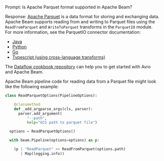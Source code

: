 Prompt:
Is Apache Parquet format supported in Apache Beam?

Response:
[Apache Parquet](https://parquet.apache.org/) is a data format for storing and exchanging data. Apache Beam supports reading from and writing to Parquet files using the `ReadFromParquet` and `WriteToParquet` transforms in the `ParquetIO` module. For more information, see the ParquetIO connector documentation:
* [Java](https://beam.apache.org/releases/javadoc/current/org/apache/beam/sdk/io/parquet/ParquetIO.html)
* [Python](https://beam.apache.org/releases/pydoc/current/apache_beam.io.parquetio.html)
* [Go](https://pkg.go.dev/github.com/apache/beam/sdks/v2/go/pkg/beam/io/parquetio)
* [Typescript (using cross-language transforms)](https://github.com/apache/beam/blob/master/sdks/typescript/src/apache_beam/io/parquetio.ts)


The [Dataflow cookbook repository](https://github.com/GoogleCloudPlatform/dataflow-cookbook) can help you to get started with Avro and Apache Beam.

Apache Beam pipeline code for reading data from a Parquet file might look like the following example:
```python
class ReadParquetOptions(PipelineOptions):

    @classmethod
    def _add_argparse_args(cls, parser):
      parser.add_argument(
          "--path",
          help="GCS path to parquet file")

  options = ReadParquetOptions()

  with beam.Pipeline(options=options) as p:

    (p | "ReadParquet" >> ReadFromParquet(options.path)
       | Map(logging.info))

```
